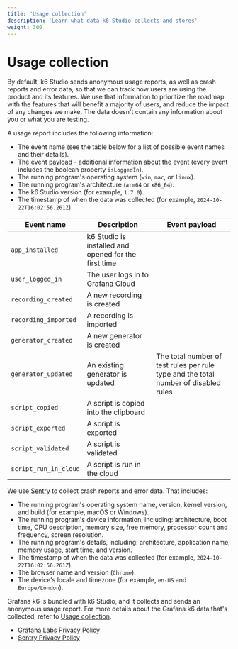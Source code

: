 ```yaml
---
title: 'Usage collection'
description: 'Learn what data k6 Studio collects and stores'
weight: 300
---
```


# Usage collection

By default, k6 Studio sends anonymous usage reports, as well as crash reports and error data, so that we can track how users are using the product and its features. We use that information to prioritize the roadmap with the features that will benefit a majority of users, and reduce the impact of any changes we make. The data doesn't contain any information about you or what you are testing.

A usage report includes the following information:

- The event name (see the table below for a list of possible event names and their details).
- The event payload - additional information about the event (every event includes the boolean property `isLoggedIn`).
- The running program's operating system (`win`, `mac`, or `linux`).
- The running program's architecture (`arm64` or `x86_64`).
- The k6 Studio version (for example, `1.7.0`).
- The timestamp of when the data was collected (for example, `2024-10-22T16:02:56.261Z`).

| Event name           | Description                                           | Event payload                     |
| -------------------- | ----------------------------------------------------- |---------------------------------- |
| `app_installed`      | k6 Studio is installed and opened for the first time  |                                   |
| `user_logged_in`     | The user logs in to Grafana Cloud                     |                                   |
| `recording_created`  | A new recording is created                            |                                   |
| `recording_imported` | A recording is imported                               |                                   |
| `generator_created`  | A new generator is created                            |                                   |
| `generator_updated`  | An existing generator is updated                      | The total number of test rules per rule type and the total number of disabled rules                     |
| `script_copied`      | A script is copied into the clipboard                 |                                   |
| `script_exported`    | A script is exported                                  |                                   |
| `script_validated`   |  A script is validated                                |                                   |
| `script_run_in_cloud`|  A script is run in the cloud                         |                                   |

We use [Sentry](https://sentry.io/) to collect crash reports and error data. That includes:

- The running program's operating system name, version, kernel version, and build (for example, macOS or Windows).
- The running program's device information, including: architecture, boot time, CPU description, memory size, free memory, processor count and frequency, screen resolution.
- The running program's details, including: architecture, application name, memory usage, start time, and version.
- The timestamp of when the data was collected (for example, `2024-10-22T16:02:56.261Z`).
- The browser name and version (`Chrome`).
- The device's locale and timezone (for example, `en-US` and `Europe/London`).

Grafana k6 is bundled with k6 Studio, and it collects and sends an anonymous usage report. For more details about the Grafana k6 data that's collected, refer to [Usage collection](https://grafana.com/docs/k6/latest/set-up/usage-collection/).

- [Grafana Labs Privacy Policy](https://grafana.com/legal/privacy-policy/)
- [Sentry Privacy Policy](https://sentry.io/privacy/)
